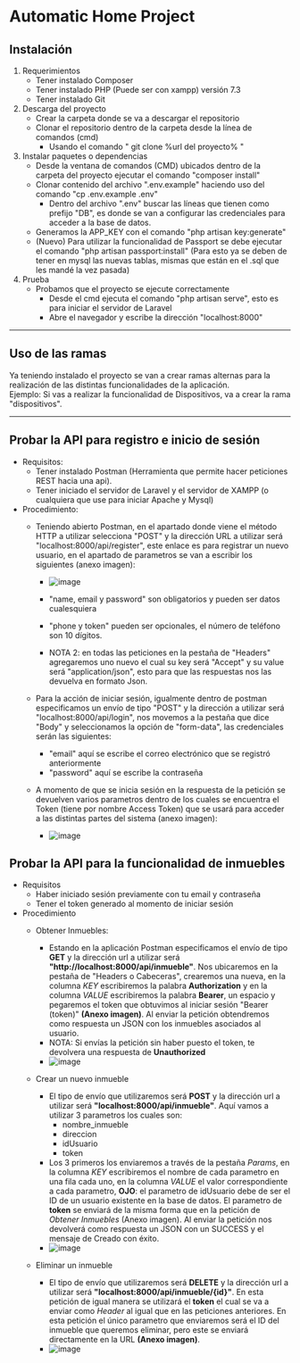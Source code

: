 # Automatic Home Project

## Instalación

1. Requerimientos
	* Tener instalado Composer
	* Tener instalado PHP (Puede ser con xampp) versión 7.3
	* Tener instalado Git
2. Descarga del proyecto
	* Crear la carpeta donde se va a descargar el repositorio
	* Clonar el repositorio dentro de la carpeta desde la línea de comandos (cmd)
		* Usando el comando " git clone %url del proyecto% " 
3. Instalar paquetes o dependencias
	* Desde la ventana de comandos (CMD) ubicados dentro de la carpeta del proyecto ejecutar el comando "composer install"
	* Clonar contenido del archivo ".env.example" haciendo uso del comando "cp .env.example .env"
		* Dentro del archivo ".env" buscar las líneas que tienen como prefijo "DB", es donde se van a configurar las credenciales para acceder a la base de datos. 
	* Generamos la APP_KEY con el comando "php artisan key:generate"
	* (Nuevo) Para utilizar la funcionalidad de Passport se debe ejecutar el comando "php artisan passport:install" (Para esto ya se deben de tener en mysql las nuevas tablas, mismas que están en el .sql que les mandé la vez pasada)
4. Prueba
	* Probamos que el proyecto se ejecute correctamente
		* Desde el cmd ejecuta el comando "php artisan serve", esto es para iniciar el servidor de Laravel
		* Abre el navegador y escribe la dirección "localhost:8000"

***
## Uso de las ramas

Ya teniendo instalado el proyecto se van a crear ramas alternas para la realización de las distintas funcionalidades de la aplicación.  
Ejemplo: Si vas a realizar la funcionalidad de Dispositivos, va a crear la rama "dispositivos".

***
## Probar la API para registro e inicio de sesión
* Requisitos:
	* Tener instalado Postman (Herramienta que permite hacer peticiones REST hacia una api).
	* Tener iniciado el servidor de Laravel y el servidor de XAMPP (o cualquiera que use para iniciar Apache y Mysql)
* Procedimiento:
	* Teniendo abierto Postman, en el apartado donde viene el método HTTP a utilizar selecciona "POST" y la dirección URL a utilizar será "localhost:8000/api/register", este enlace es para registrar un nuevo usuario, en el apartado de parametros se van a escribir los siguientes (anexo imagen):
        * ![image](https://user-images.githubusercontent.com/18290558/114449836-deca4980-9b9a-11eb-8d83-e0bff46107f1.png)

		* "name, email y password" son obligatorios y pueden ser datos cualesquiera
		* "phone y token" pueden ser opcionales, el número de teléfono son 10 dígitos.

		* NOTA 2: en todas las peticiones en la pestaña de "Headers" agregaremos uno nuevo el cual su key será "Accept" y su value será "application/json", esto para que las respuestas nos las devuelva en formato Json.

	* Para la acción de iniciar sesión, igualmente dentro de postman especificamos un envío de tipo "POST" y la dirección a utilizar será "localhost:8000/api/login", nos movemos a la pestaña que dice "Body" y seleccionamos la opción de "form-data", las credenciales serán las siguientes:
		* "email" aquí se escribe el correo electrónico que se registró anteriormente
		* "password" aquí se escribe la contraseña
	* A momento de que se inicia sesión en la respuesta de la petición se devuelven varios parametros dentro de los cuales se encuentra el Token (tiene por nombre Access Token) que se usará para acceder a las distintas partes del sistema (anexo imagen):
	    * ![image](https://user-images.githubusercontent.com/18290558/114448898-c0178300-9b99-11eb-80f3-7ee62e974059.png)

## Probar la API para la funcionalidad de inmuebles

* Requisitos
	* Haber iniciado sesión previamente con tu email y contraseña
	* Tener el token generado al momento de iniciar sesión
* Procedimiento
	* Obtener Inmuebles:

		* Estando en la aplicación Postman especificamos el envío de tipo **GET** y la dirección url a utilizar será **"http://localhost:8000/api/inmueble"**. Nos ubicaremos en la pestaña de "Headers o Cabeceras", crearemos una nueva, en la columna *KEY* escribiremos la palabra **Authorization** y en la columna *VALUE* escribiremos la palabra **Bearer**, un espacio y pegaremos el token que obtuvimos al iniciar sesión "Bearer (token)" **(Anexo imagen)**. Al enviar la petición obtendremos como respuesta un JSON con los inmuebles asociados al usuario.
		* NOTA: Si envías la petición sin haber puesto el token, te devolvera una respuesta de **Unauthorized**
		*  ![image](https://user-images.githubusercontent.com/18290558/114449058-f2c17b80-9b99-11eb-884d-848629f17b06.png)
	
    * Crear un nuevo inmueble
    	* El tipo de envío que utilizaremos será **POST** y la dirección url a utilizar será **"localhost:8000/api/inmueble"**. Aquí vamos a utilizar 3 parametros los cuales son:
    		* nombre_inmueble
    		* direccion
    		* idUsuario
    		* token
    	* Los 3 primeros los enviaremos a través de la pestaña *Params*, en la columna *KEY* escribiremos el nombre de cada parametro en una fila cada uno, en la columna *VALUE* el valor correspondiente a cada parametro, **OJO**: el parametro de idUsuario debe de ser el ID de un usuario existente en la base de datos. El parametro de **token** se enviará de la misma forma que en la petición de *Obtener Inmuebles* (Anexo imagen). Al enviar la petición nos devolverá como respuesta un JSON con un SUCCESS y el mensaje de Creado con éxito.
    	* ![image](https://user-images.githubusercontent.com/18290558/114449267-2b615500-9b9a-11eb-8c78-5e913530dc41.png)

     * Eliminar un inmueble

     	* El tipo de envío que utilizaremos será **DELETE** y la dirección url a utilizar será **"localhost:8000/api/inmueble/{id}"**. En esta petición de igual manera se utilizará el **token** el cual se va a enviar como *Header* al igual que en las peticiones anteriores. En esta petición el único parametro que enviaremos será el ID del inmueble que queremos eliminar, pero este se enviará directamente en la URL **(Anexo imagen)**.
     	* ![image](https://user-images.githubusercontent.com/18290558/114449382-4a5fe700-9b9a-11eb-8bcd-b70b7b2e89c1.png)


